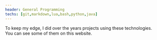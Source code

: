 ```yaml
---
header: General Programming
techs: [git,markdown,lua,bash,python,java]
---
```


To keep my edge, I did over the years projects using these technologies. You can see some of them on this website.
